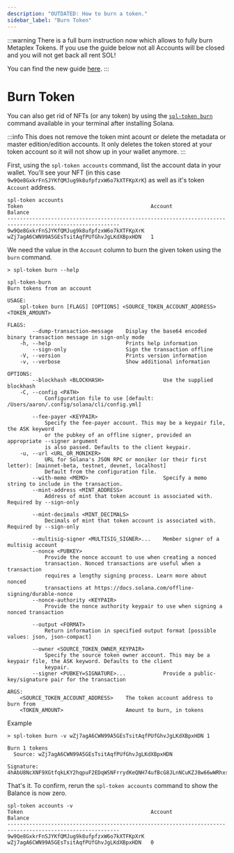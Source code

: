 ```yaml
---
description: "OUTDATED: How to burn a token."
sidebar_label: "Burn Token"
---
```

:::warning
There is a full burn instruction now which allows to fully burn Metaplex Tokens. If you use the guide below not all Accounts will be closed and you will not get back all rent SOL!

You can find the new guide [here](../burn-nfts).
:::

# Burn Token

You can also get rid of NFTs (or any token) by using the [`spl-token burn`](https://spl.solana.com/token#burning) command available in your terminal after installing Solana. 

:::info
This does not remove the token mint acount or delete the metadata or master edition/edition accounts. It only deletes the token stored at your token account so it will not show up in your wallet anymore. 
:::

First, using the `spl-token accounts` command, list the account data in your wallet. You'll see your NFT (in this case `9w9Qe8GxkrFnSJYKfQMJug9k8ufpfzxW6o7kXTFKpXrK`) as well as it's token `Account` address.

```
spl-token accounts
Token                                         Account                                       Balance
----------------------------------------------------------------------------------------------------------
9w9Qe8GxkrFnSJYKfQMJug9k8ufpfzxW6o7kXTFKpXrK  wZj7agA6CWN99A5GEsTsitAqfPUfGhvJgLKdXBpxHDN   1
```

We need the value in the `Account` column to burn the given token using the `burn` command.

```
> spl-token burn --help

spl-token-burn
Burn tokens from an account

USAGE:
    spl-token burn [FLAGS] [OPTIONS] <SOURCE_TOKEN_ACCOUNT_ADDRESS> <TOKEN_AMOUNT>

FLAGS:
        --dump-transaction-message    Display the base64 encoded binary transaction message in sign-only mode
    -h, --help                        Prints help information
        --sign-only                   Sign the transaction offline
    -V, --version                     Prints version information
    -v, --verbose                     Show additional information

OPTIONS:
        --blockhash <BLOCKHASH>                   Use the supplied blockhash
    -C, --config <PATH>
            Configuration file to use [default: /Users/aaron/.config/solana/cli/config.yml]

        --fee-payer <KEYPAIR>
            Specify the fee-payer account. This may be a keypair file, the ASK keyword
            or the pubkey of an offline signer, provided an appropriate --signer argument
            is also passed. Defaults to the client keypair.
    -u, --url <URL_OR_MONIKER>
            URL for Solana's JSON RPC or moniker (or their first letter): [mainnet-beta, testnet, devnet, localhost]
            Default from the configuration file.
        --with-memo <MEMO>                        Specify a memo string to include in the transaction.
        --mint-address <MINT_ADDRESS>
            Address of mint that token account is associated with. Required by --sign-only

        --mint-decimals <MINT_DECIMALS>
            Decimals of mint that token account is associated with. Required by --sign-only

        --multisig-signer <MULTISIG_SIGNER>...    Member signer of a multisig account
        --nonce <PUBKEY>
            Provide the nonce account to use when creating a nonced
            transaction. Nonced transactions are useful when a transaction
            requires a lengthy signing process. Learn more about nonced
            transactions at https://docs.solana.com/offline-signing/durable-nonce
        --nonce-authority <KEYPAIR>
            Provide the nonce authority keypair to use when signing a nonced transaction

        --output <FORMAT>
            Return information in specified output format [possible values: json, json-compact]

        --owner <SOURCE_TOKEN_OWNER_KEYPAIR>
            Specify the source token owner account. This may be a keypair file, the ASK keyword. Defaults to the client
            keypair.
        --signer <PUBKEY=SIGNATURE>...            Provide a public-key/signature pair for the transaction

ARGS:
    <SOURCE_TOKEN_ACCOUNT_ADDRESS>    The token account address to burn from
    <TOKEN_AMOUNT>                    Amount to burn, in tokens
```

Example

```
> spl-token burn -v wZj7agA6CWN99A5GEsTsitAqfPUfGhvJgLKdXBpxHDN 1

Burn 1 tokens
  Source: wZj7agA6CWN99A5GEsTsitAqfPUfGhvJgLKdXBpxHDN

Signature: 4hAbU8NcXNF9XGtfqkLKY2hqpuF2EDqWSNFrrydKeQNH74ufBcG8JLnNCuKZJ8w66wWRhxsRLKjCC6JrYkPQuqfP
```

That's it. To confirm, rerun the `spl-token accounts` command to show the Balance is now zero.

```
spl-token accounts -v
Token                                         Account                                       Balance
----------------------------------------------------------------------------------------------------------
9w9Qe8GxkrFnSJYKfQMJug9k8ufpfzxW6o7kXTFKpXrK  wZj7agA6CWN99A5GEsTsitAqfPUfGhvJgLKdXBpxHDN   0
```